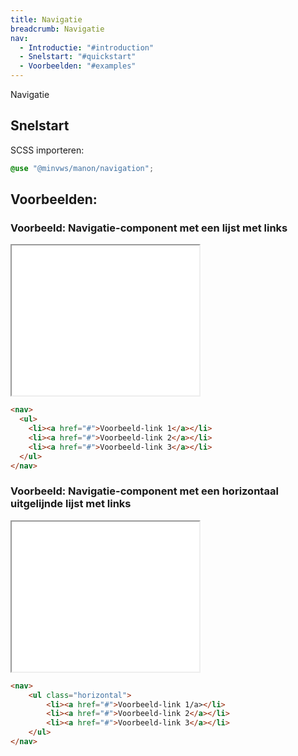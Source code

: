 ```yaml
---
title: Navigatie
breadcrumb: Navigatie
nav:
  - Introductie: "#introduction"
  - Snelstart: "#quickstart"
  - Voorbeelden: "#examples"
---
```

<p class="introduction">Navigatie</p>

<h2 id="quickstart">Snelstart</h2>

SCSS importeren:

```scss
@use "@minvws/manon/navigation";
```

<h2 id="examples">Voorbeelden:</h2>

### Voorbeeld: Navigatie-component met een lijst met links

<div class="resize">
  <iframe
    src="/examples/navigation-with-list-of-links"
    title="Voorbeeld"
    height="240px"
  ></iframe>
</div>

```html
<nav>
  <ul>
    <li><a href="#">Voorbeeld-link 1</a></li>
    <li><a href="#">Voorbeeld-link 2</a></li>
    <li><a href="#">Voorbeeld-link 3</a></li>
  </ul>
</nav>
```

### Voorbeeld: Navigatie-component met een horizontaal uitgelijnde lijst met links

<div class="resize">
  <iframe src="/examples/navigation-with-horizontal" title="Voorbeeld" height="240px"
  ></iframe>
</div>

```html
<nav>
    <ul class="horizontal">
        <li><a href="#">Voorbeeld-link 1/a></li>
        <li><a href="#">Voorbeeld-link 2</a></li>
        <li><a href="#">Voorbeeld-link 3</a></li>
    </ul>
</nav>
```
